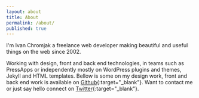 ```yaml
---
layout: about
title: About
permalink: /about/
published: true
---
```


I'm Ivan Chromjak a freelance web developer making beautiful and useful things on the web since 2002.

Working with design, front and back end technologies, in teams such as PressApps or independently mostly on WordPress plugins and themes, Jekyll and HTML templates. Bellow is some on my design work, front and back end work is available on [Github](https://github.com/chromjak){:target="_blank"}. Want to contact me or just say hello connect on [Twitter](https://twitter.com/ichromjak){:target="_blank"}.
